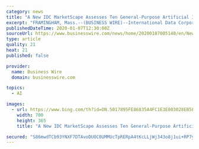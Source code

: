 ```yaml
---
category: news
title: "A New IDC MarketScape Assesses Ten General-Purpose Artificial Intelligence Software Platform Providers"
excerpt: "FRAMINGHAM, Mass.--(BUSINESS WIRE)--International Data Corporation (IDC) today published a new assessment of ten companies that provide general-purpose artificial intelligence (AI) software platforms. The IDC MarketScape report uses a comprehensive framework to assess these vendors relative to a set of criteria that explain both short-term and ..."
publishedDateTime: 2020-01-07T12:30:00Z
sourceUrl: https://www.businesswire.com/news/home/20200107005140/en/New-IDC-MarketScape-Assesses-Ten-General-Purpose-Artificial
type: article
quality: 21
heat: 21
published: false

provider:
  name: Business Wire
  domain: businesswire.com

topics:
  - AI

images:
  - url: https://www.bing.com/th?id=ON.5017895FE86835A4FC1E3E803028EB5F
    width: 700
    height: 365
    title: "A New IDC MarketScape Assesses Ten General-Purpose Artificial Intelligence Software Platform Providers"

secured: "S86mwdTCb93YNXF7DTAvoDUOC0UMMUcTpRERpA4tKcLLjWj343o8j1ui+RP7yUbV5TjHmTqk1Lt5qkg9f1fe/7w6aClBNnzwY4S5nVIOUqtDDjd89NZTLvL2mPRFx07RYx8KA+as1pfyHkLqbpGmUs51GHphztym66H8oMiNU5Ub8Rfwke5lwtmPsWKQbCZucllBLlVsDWjeJKZfgIUvsyO97Gk0CPSa2JHSR9TFcp1gRia3mDiey18n15AHEs6GJjOFZHNIemPtpC72Cd7wUQ==;VbdFxVkwwKJiQubgdURFxQ=="
---
```


